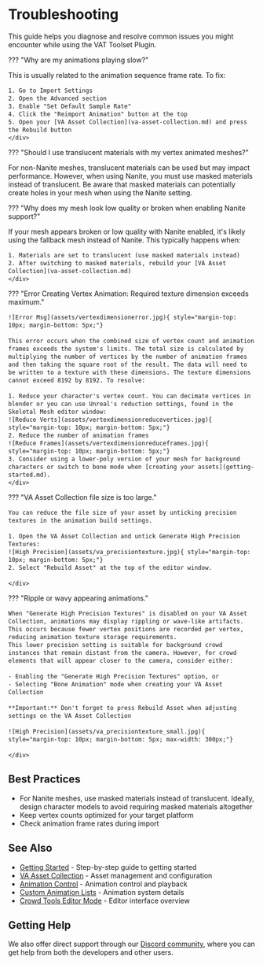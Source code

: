 # Troubleshooting

This guide helps you diagnose and resolve common issues you might encounter while using the VAT Toolset Plugin.

??? "Why are my animations playing slow?"
    <div class="md-typeset__answer">
    This is usually related to the animation sequence frame rate. To fix:

    1. Go to Import Settings
    2. Open the Advanced section
    3. Enable "Set Default Sample Rate"
    4. Click the "Reimport Animation" button at the top
    5. Open your [VA Asset Collection](va-asset-collection.md) and press the Rebuild button
    </div>

??? "Should I use translucent materials with my vertex animated meshes?"
    <div class="md-typeset__answer">
    For non-Nanite meshes, translucent materials can be used but may impact performance. However, when using Nanite, you must use masked materials instead of translucent. Be aware that masked materials can potentially create holes in your mesh when using the Nanite setting.
    </div>

??? "Why does my mesh look low quality or broken when enabling Nanite support?"
    <div class="md-typeset__answer">
    If your mesh appears broken or low quality with Nanite enabled, it's likely using the fallback mesh instead of Nanite. This typically happens when:

    1. Materials are set to translucent (use masked materials instead)
    2. After switching to masked materials, rebuild your [VA Asset Collection](va-asset-collection.md)
    </div>

??? "Error Creating Vertex Animation: Required texture dimension exceeds maximum."
    <div class="md-typeset__answer">

    ![Error Msg](assets/vertexdimensionerror.jpg){ style="margin-top: 10px; margin-bottom: 5px;"}

    This error occurs when the combined size of vertex count and animation frames exceeds the system's limits. The total size is calculated by multiplying the number of vertices by the number of animation frames and then taking the square root of the result. The data will need to be written to a texture with these dimensions. The texture dimensions cannot exceed 8192 by 8192. To resolve:

    1. Reduce your character's vertex count. You can decimate vertices in blender or you can use Unreal's reduction settings, found in the Skeletal Mesh editor window:
    ![Reduce Verts](assets/vertexdimensionreducevertices.jpg){ style="margin-top: 10px; margin-bottom: 5px;"}
    2. Reduce the number of animation frames
    ![Reduce Frames](assets/vertexdimensionreduceframes.jpg){ style="margin-top: 10px; margin-bottom: 5px;"}
    3. Consider using a lower-poly version of your mesh for background characters or switch to bone mode when [creating your assets](getting-started.md).
    </div>

??? "VA Asset Collection file size is too large."
    <div class="md-typeset__answer">

    You can reduce the file size of your asset by unticking precision textures in the animation build settings.

    1. Open the VA Asset Collection and untick Generate High Precision Textures:
    ![High Precision](assets/va_precisiontexture.jpg){ style="margin-top: 10px; margin-bottom: 5px;"}
    2. Select "Rebuild Asset" at the top of the editor window.

    </div>

??? "Ripple or wavy appearing animations."
    <div class="md-typeset__answer">

    When "Generate High Precision Textures" is disabled on your VA Asset Collection, animations may display rippling or wave-like artifacts. This occurs because fewer vertex positions are recorded per vertex, reducing animation texture storage requirements.
    This lower precision setting is suitable for background crowd instances that remain distant from the camera. However, for crowd elements that will appear closer to the camera, consider either:

    - Enabling the "Generate High Precision Textures" option, or
    - Selecting "Bone Animation" mode when creating your VA Asset Collection

    **Important:** Don't forget to press Rebuild Asset when adjusting settings on the VA Asset Collection

    ![High Precision](assets/va_precisiontexture_small.jpg){ style="margin-top: 10px; margin-bottom: 5px; max-width: 300px;"}

    </div>

## Best Practices

- For Nanite meshes, use masked materials instead of translucent. Ideally, design character models to avoid requiring masked materials altogether
- Keep vertex counts optimized for your target platform
- Check animation frame rates during import

## See Also

- [Getting Started](getting-started.md) - Step-by-step guide to getting started
- [VA Asset Collection](va-asset-collection.md) - Asset management and configuration
- [Animation Control](animation-control.md) - Animation control and playback
- [Custom Animation Lists](custom-animation-lists.md) - Animation system details
- [Crowd Tools Editor Mode](crowd-tools-editor-mode.md) - Editor interface overview

## Getting Help
We also offer direct support through our [Discord community](https://discord.gg/PFhpMCCAtc), where you can get help from both the developers and other users.
